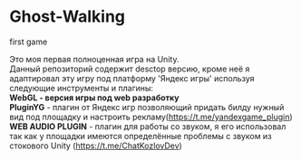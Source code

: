 # Ghost-Walking
first game

Это моя первая полноценная игра на Unity.<br>
Данный репозиторий содержит desctop версию, кроме неё я адаптировал эту игру под платформу 'Яндекс игры' используя следующие инструменты и плагины:<br>
<b>WebGL - версия игры под web разработку</b><br>
<b>PluginYG</b> - плагин от Яндекс игр позволяющий придать билду нужный вид под площадку и настроить рекламу(https://t.me/yandexgame_plugin)<br>
<b>WEB AUDIO PLUGIN</b> - плагин для работы со звуком, я его использовал так как у площадки имеются определённые проблемы с звуком из стокового Unity (https://t.me/ChatKozlovDev)<br>
